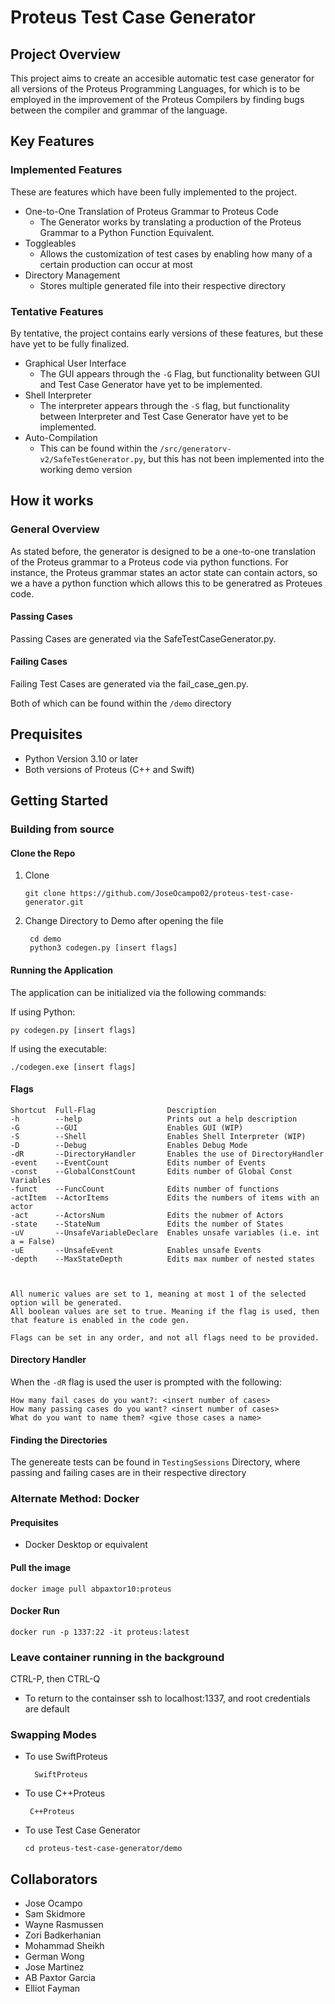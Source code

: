 # Proteus Test Case Generator

## Project Overview

  This project aims to create an accesible automatic test case generator for all versions of the Proteus Programming Languages, for which is to be employed in the improvement of the Proteus Compilers by finding bugs between the compiler and grammar of the language.

## Key Features

### Implemented Features

These are features which have been fully implemented to the project.

- One-to-One Translation of Proteus Grammar to Proteus Code
  - The Generator works by translating a production of the Proteus Grammar to a Python Function Equivalent.
- Toggleables
  - Allows the customization of test cases by enabling how many of a certain production can occur at most
- Directory Management
  - Stores multiple generated file into their respective directory

### Tentative Features

By tentative, the project contains early versions of these features, but these have yet to be fully finalized.

- Graphical User Interface
  - The GUI appears through the `-G` Flag, but functionality between GUI and Test Case Generator have yet to be implemented.
- Shell Interpreter
  - The interpreter appears through the `-S` flag, but functionality between Interpreter and Test Case Generator have yet to be implemented.
- Auto-Compilation
  - This can be found within the `/src/generatorv-v2/SafeTestGenerator.py`, but this has not been implemented into the working demo version


## How it works

### General Overview
  As stated before, the generator is designed to be a one-to-one translation of the Proteus grammar to a Proteus code via python functions. For instance, the Proteus grammar states an actor state can contain actors, so we a have a python function which allows this to be generatred as Proteues code.


#### Passing Cases

  Passing Cases are generated via the SafeTestCaseGenerator.py.
#### Failing Cases
  
  Failing Test Cases are generated via the fail_case_gen.py.

Both of which can be found within the `/demo` directory

## Prequisites

- Python Version 3.10 or later
- Both versions of Proteus (C++ and Swift)

## Getting Started

### Building from source

#### Clone the Repo

1. Clone
   ```
   git clone https://github.com/JoseOcampo02/proteus-test-case-generator.git
   ```
2. Change Directory to Demo after opening the file
   ```
    cd demo
    python3 codegen.py [insert flags]
   ```

#### Running the Application

The application can be initialized via the following commands:

If using Python:
  ```
  py codegen.py [insert flags]
  ```

If using the executable:
  ```
  ./codegen.exe [insert flags]
  ```


#### Flags

  ```
  Shortcut  Full-Flag                Description
  -h        --help                   Prints out a help description
  -G        --GUI                    Enables GUI (WIP)
  -S        --Shell                  Enables Shell Interpreter (WIP)
  -D        --Debug                  Enables Debug Mode
  -dR       --DirectoryHandler       Enables the use of DirectoryHandler
  -event    --EventCount             Edits number of Events
  -const    --GlobalConstCount       Edits number of Global Const Variables
  -funct    --FuncCount              Edits number of functions
  -actItem  --ActorItems             Edits the numbers of items with an actor
  -act      --ActorsNum              Edits the nubmer of Actors
  -state    --StateNum               Edits the number of States
  -uV       --UnsafeVariableDeclare  Enables unsafe variables (i.e. int a = False)
  -uE       --UnsafeEvent            Enables unsafe Events
  -depth    --MaxStateDepth          Edits max number of nested states



  All numeric values are set to 1, meaning at most 1 of the selected option will be generated.
  All boolean values are set to true. Meaning if the flag is used, then that feature is enabled in the code gen.

  Flags can be set in any order, and not all flags need to be provided.
  ```

#### Directory Handler

  When the `-dR` flag is used the user is prompted with the following:

  ```
  How many fail cases do you want?: <insert number of cases>
  How many passing cases do you want? <insert number of cases>
  What do you want to name them? <give those cases a name>
  ```

#### Finding the Directories

The genereate tests can be found in `TestingSessions` Directory, where passing and failing cases are in their respective directory


### Alternate Method: Docker

#### Prequisites

- Docker Desktop or equivalent

#### Pull the image
  ```
  docker image pull abpaxtor10:proteus
  ```

#### Docker Run
  ```
  docker run -p 1337:22 -it proteus:latest
  ```

### Leave container running in the background

CTRL-P, then CTRL-Q

- To return to the containser ssh to localhost:1337, and root credentials are default

### Swapping Modes 

- To use SwiftProteus
  ```
    SwiftProteus
  ```

- To use C++Proteus
  ```
   C++Proteus  
  ```

- To use Test Case Generator
  ```
  cd proteus-test-case-generator/demo
  ```


## Collaborators

- Jose Ocampo
- Sam Skidmore
- Wayne Rasmussen
- Zori Badkerhanian
- Mohammad Sheikh
- German Wong
- Jose Martinez
- AB Paxtor Garcia
- Elliot Fayman


